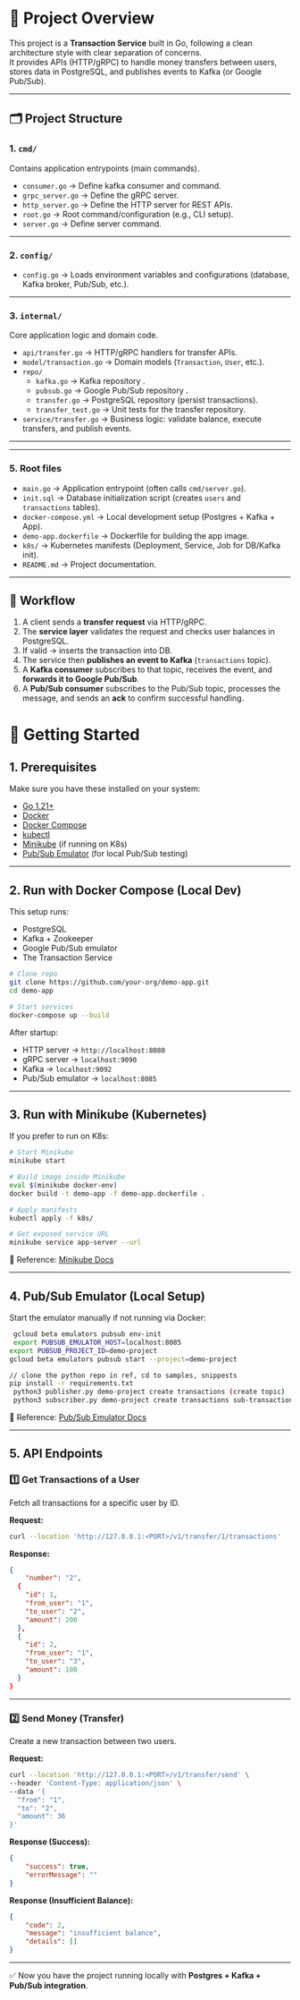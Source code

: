 # 📌 Project Overview

This project is a **Transaction Service** built in Go, following a clean architecture style with clear separation of concerns.  
It provides APIs (HTTP/gRPC) to handle money transfers between users, stores data in PostgreSQL, and publishes events to Kafka (or Google Pub/Sub).

---

## 🗂 Project Structure

### 1. `cmd/`
Contains application entrypoints (main commands).
- `consumer.go` → Define kafka consumer and command. 
- `grpc_server.go` → Define the gRPC server.  
- `http_server.go` → Define the HTTP server for REST APIs.  
- `root.go` → Root command/configuration (e.g., CLI setup).  
- `server.go` → Define server command. 


---

### 2. `config/`
- `config.go` → Loads environment variables and configurations (database, Kafka broker, Pub/Sub, etc.).  


---

### 3. `internal/`
Core application logic and domain code.  
- `api/transfer.go` → HTTP/gRPC handlers for transfer APIs.  
- `model/transaction.go` → Domain models (`Transaction`, `User`, etc.).  
- `repo/`  
  - `kafka.go` → Kafka repository .  
  - `pubsub.go` → Google Pub/Sub repository .  
  - `transfer.go` → PostgreSQL repository (persist transactions).  
  - `transfer_test.go` → Unit tests for the transfer repository.  
- `service/transfer.go` → Business logic: validate balance, execute transfers, and publish events.  


---


---

### 5. Root files
- `main.go` → Application entrypoint (often calls `cmd/server.go`).  
- `init.sql` → Database initialization script (creates `users` and `transactions` tables).  
- `docker-compose.yml` → Local development setup (Postgres + Kafka + App).  
- `demo-app.dockerfile` → Dockerfile for building the app image.  
- `k8s/` → Kubernetes manifests (Deployment, Service, Job for DB/Kafka init).  
- `README.md` → Project documentation.  

---

## 🔄 Workflow

1. A client sends a **transfer request** via HTTP/gRPC.  
2. The **service layer** validates the request and checks user balances in PostgreSQL.  
3. If valid → inserts the transaction into DB.  
4. The service then **publishes an event to Kafka** (`transactions` topic).  
5. A **Kafka consumer** subscribes to that topic, receives the event, and **forwards it to Google Pub/Sub**.  
6. A **Pub/Sub consumer** subscribes to the Pub/Sub topic, processes the message, and sends an **ack** to confirm successful handling.  



# 🚀 Getting Started

## 1. Prerequisites

Make sure you have these installed on your system:

* [Go 1.21+](https://go.dev/dl/)
* [Docker](https://docs.docker.com/get-docker/)
* [Docker Compose](https://docs.docker.com/compose/install/)
* [kubectl](https://kubernetes.io/docs/tasks/tools/)
* [Minikube](https://minikube.sigs.k8s.io/docs/start/) (if running on K8s)
* [Pub/Sub Emulator](https://cloud.google.com/pubsub/docs/emulator) (for local Pub/Sub testing)

---

## 2. Run with Docker Compose (Local Dev)

This setup runs:

* PostgreSQL
* Kafka + Zookeeper
* Google Pub/Sub emulator
* The Transaction Service

```bash
# Clone repo
git clone https://github.com/your-org/demo-app.git
cd demo-app

# Start services
docker-compose up --build
```

After startup:

* HTTP server → `http://localhost:8080`
* gRPC server → `localhost:9090`
* Kafka → `localhost:9092`
* Pub/Sub emulator → `localhost:8085`

---

## 3. Run with Minikube (Kubernetes)

If you prefer to run on K8s:

```bash
# Start Minikube
minikube start

# Build image inside Minikube
eval $(minikube docker-env)
docker build -t demo-app -f demo-app.dockerfile .

# Apply manifests
kubectl apply -f k8s/

# Get exposed service URL
minikube service app-server --url
```

📌 Reference: [Minikube Docs](https://minikube.sigs.k8s.io/docs/start/)

---

## 4. Pub/Sub Emulator (Local Setup)

Start the emulator manually if not running via Docker:

```bash
 gcloud beta emulators pubsub env-init
 export PUBSUB_EMULATOR_HOST=localhost:8085
export PUBSUB_PROJECT_ID=demo-project
gcloud beta emulators pubsub start --project=demo-project    

// clone the python repo in ref, cd to samples, snippests
pip install -r requirements.txt
 python3 publisher.py demo-project create transactions (create topic)
 python3 subscriber.py demo-project create transactions sub-transactions (create pull sub)
```


📌 Reference: [Pub/Sub Emulator Docs](https://cloud.google.com/pubsub/docs/emulator)

---

## 5. API Endpoints

### 1️⃣ Get Transactions of a User

Fetch all transactions for a specific user by ID.

**Request:**

```bash
curl --location 'http://127.0.0.1:<PORT>/v1/transfer/1/transactions'
```

**Response:**

```json
{
    "number": "2",
  {
    "id": 1,
    "from_user": "1",
    "to_user": "2",
    "amount": 200
  },
  {
    "id": 2,
    "from_user": "1",
    "to_user": "3",
    "amount": 100
  }
}
```

---

### 2️⃣ Send Money (Transfer)

Create a new transaction between two users.

**Request:**

```bash
curl --location 'http://127.0.0.1:<PORT>/v1/transfer/send' \
--header 'Content-Type: application/json' \
--data '{
  "from": "1",
  "to": "2",
  "amount": 36
}'
```

**Response (Success):**

```json
{
    "success": true,
    "errorMessage": ""
}
```

**Response (Insufficient Balance):**

```json
{
    "code": 2,
    "message": "insufficient balance",
    "details": []
}
```

---


✅ Now you have the project running locally with **Postgres + Kafka + Pub/Sub integration**.
